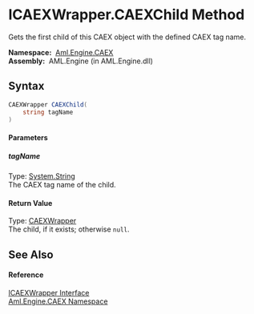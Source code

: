 ICAEXWrapper.CAEXChild Method
=============================
Gets the first child of this CAEX object with the defined CAEX tag name.

  **Namespace:**  [Aml.Engine.CAEX][1]  
  **Assembly:**  AML.Engine (in AML.Engine.dll)

Syntax
------

```csharp
CAEXWrapper CAEXChild(
	string tagName
)
```

#### Parameters

##### *tagName*
Type: [System.String][2]  
The CAEX tag name of the child.

#### Return Value
Type: [CAEXWrapper][3]  
The child, if it exists; otherwise `null`.

See Also
--------

#### Reference
[ICAEXWrapper Interface][4]  
[Aml.Engine.CAEX Namespace][1]  

[1]: ../README.md
[2]: https://docs.microsoft.com/dotnet/api/system.string
[3]: ../CAEXWrapper/README.md
[4]: README.md
[5]: https://www.automationml.org
[6]: ../../icons/logoShade.png